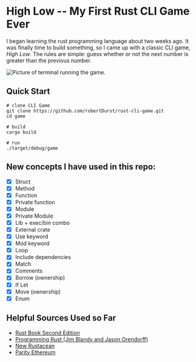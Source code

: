 # High Low -- My First Rust CLI Game Ever
I began learning the rust programming language about two weeks ago. It was finally time to build something, so I came up with a classic CLI game, *High Low*. The rules are simple: guess whether or not the next number is greater than the previous number.

![Picture of terminal running the game.](https://imgur.com/NaY3psh.png)

## Quick Start
```
# clone CLI Game
git clone https://github.com/robertDurst/rust-cli-game.git
cd game

# build
cargo build

# run
./target/debug/game
```

## New concepts I have used in this repo:
- [x] Struct
- [x] Method
- [x] Function
- [x] Private function
- [x] Module
- [x] Private Module
- [x] Lib + exec/bin combo
- [x] External crate
- [x] Use keyword
- [x] Mod keyword
- [x] Loop
- [x] Include dependencies
- [x] Match
- [x] Comments
- [x] Borrow (ownership)
- [x] If Let
- [x] Move (ownership)
- [x] Enum

## Helpful Sources Used so Far
* [Rust Book Second Edition](https://doc.rust-lang.org/book/second-edition/)
* [Programming Rust (Jim Blandy and Jason Orendorff)](https://www.amazon.com/Programming-Rust-Fast-Systems-Development/dp/1491927283)
* [New Rustacean](https://newrustacean.com/)
* [Parity Ethereum](https://github.com/paritytech/parity)
